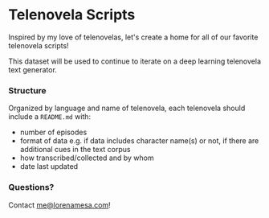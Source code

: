 # Telenovela Scripts
Inspired by my love of telenovelas, let's create a home for all of our favorite telenovela scripts!

This dataset will be used to continue to iterate on a deep learning telenovela text generator. 

### Structure

Organized by language and name of telenovela, each telenovela should include a `README.md` with:

- number of episodes
- format of data e.g. if data includes character name(s) or not, if there are additional cues in the text corpus
- how transcribed/collected and by whom
- date last updated

### Questions?

Contact me@lorenamesa.com!
